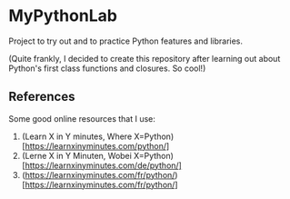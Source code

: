 # MyPythonLab

Project to try out and to practice Python features and libraries.

(Quite frankly, I decided to create this repository after learning out about Python's first class functions and closures. So cool!)

## References

Some good online resources that I use:

1. (Learn X in Y minutes, Where X=Python)[https://learnxinyminutes.com/python/]
2. (Lerne X in Y Minuten, Wobei X=Python)[https://learnxinyminutes.com/de/python/]
3. (https://learnxinyminutes.com/fr/python/)[https://learnxinyminutes.com/fr/python/]
